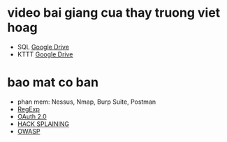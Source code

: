 # video bai giang cua thay truong viet hoag
* SQL [Google Drive](https://drive.google.com/file/d/1kxWty9WlJ_hLPW-rN9BQ3y_reG5ilclw/view)
* KTTT [Google Drive](https://drive.google.com/drive/folders/1_RTKExg2SFJdMWCXnCYdvWNXIZ0qtr73)

# bao mat co ban
* phan mem: Nessus, Nmap, Burp Suite, Postman
* [RegExp](https://developer.mozilla.org/en-US/docs/Web/JavaScript/Reference/Global_Objects/RegExp)
* [OAuth 2.0](https://oauth.net/2/)
* [HACK SPLAINING](https://www.hacksplaining.com/lessons)
* [OWASP](https://owasp.org/www-project-top-ten)

